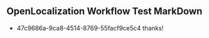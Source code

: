 ## OpenLocalization Workflow Test MarkDown
* 47c9686a-9ca8-4514-8769-55facf9ce5c4 thanks!

<!--HONumber=Jul16_HO4-->


